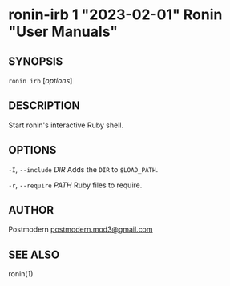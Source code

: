 # ronin-irb 1 "2023-02-01" Ronin "User Manuals"

## SYNOPSIS

`ronin irb` [*options*]

## DESCRIPTION

Start ronin's interactive Ruby shell.

## OPTIONS

`-I`, `--include` *DIR*
	Adds the `DIR` to `$LOAD_PATH`.

`-r`, `--require` *PATH*
	Ruby files to require.

## AUTHOR

Postmodern <postmodern.mod3@gmail.com>

## SEE ALSO

ronin(1)

